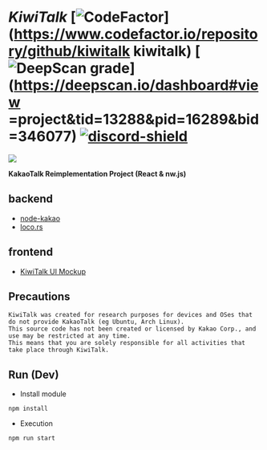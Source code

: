 [discord-invite]: https://discord.gg/vVs8WVY3y6
[discord-shield]: https://discord.com/api/guilds/1024212069349855232/widget.png

# _KiwiTalk_ [![CodeFactor](https://www.codefactor.io/repository/github/kiwitalk/kiwitalk/badge?s=c3981bac3a87fe9d0f0c5fdb854efd203b389649)](https://www.codefactor.io/repository/github/kiwitalk kiwitalk) [![DeepScan grade](https://deepscan.io/api/teams/13288/projects/16289/branches/346077/badge/grade.svg)](https://deepscan.io/dashboard#view =project&tid=13288&pid=16289&bid=346077) [ ![discord-shield][] ][discord-invite]

<img src="https://user-images.githubusercontent.com/39073901/87921235-3f69a180-cab5-11ea-9122-eaa5fd912ac4.gif"/>

**KakaoTalk Reimplementation Project (React & nw.js)**

## backend

- [node-kakao](https://github.com/storycraft/node-kakao)
- [loco.rs](https://github.com/KiwiTalk/loco.rs)

## frontend

- [KiwiTalk UI Mockup](https://www.figma.com/file/JYO6jyz0Kji2KiPCW5cH5o/KiwiTalk-UI-Mockup-2?node-id=0%3A1)

## Precautions

```
KiwiTalk was created for research purposes for devices and OSes that do not provide KakaoTalk (eg Ubuntu, Arch Linux).
This source code has not been created or licensed by Kakao Corp., and use may be restricted at any time.
This means that you are solely responsible for all activities that take place through KiwiTalk.
```

## Run (Dev)

* Install module
```
npm install
```

* Execution
```
npm run start
```
